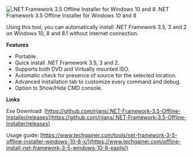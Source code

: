 ![.NET Framework 3.5 Offline Installer for Windows 10 and 8]([relative%20path/to/img.jpg](https://i0.wp.com/www.techgainer.com/wp-content/uploads/2014/12/net-framework-3.5-offline-installer-advanced-mode.png?w=697&ssl=1)?raw=true ".NET Framework 3.5 Offline Installer for Windows 10 and 8")
.NET Framework 3.5 Offline Installer for Windows 10 and 8

Using this tool, you can automatically install .NET Framework 3.5, 3 and 2 on Windows 10, 8 and 8.1 without internet connection.

**Features**
* Portable.
* Quick install .NET Framework 3.5, 3 and 2.
* Supports both DVD and Virtually mounted ISO.
* Automatic check for presence of source for the selected location.
* Advanced installation tab to customize every command and debug.
* Option to Show/Hide CMD console.

**Links**

Exe Download: [https://github.com/rijans/.NET-Framework-3.5-Offline-Installer/releases](https://github.com/rijans/.NET-Framework-3.5-Offline-Installer/releases)

Usage guide: [https://www.techgainer.com/tools/net-framework-3-5-offline-installer-windows-10-8-x/](https://www.techgainer.com/offline-install-net-framework-3-5-windows-10-8-easily/)

